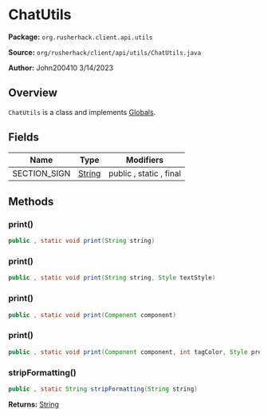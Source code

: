 # ChatUtils

**Package:** `org.rusherhack.client.api.utils`

**Source:** `org/rusherhack/client/api/utils/ChatUtils.java`

**Author:** John200410 3/14/2023



## Overview

`ChatUtils` is a class and implements [Globals](/client/api/Globals.md).

## Fields

| Name | Type | Modifiers |
|------|------|----------|
| SECTION_SIGN | [String](https://docs.oracle.com/en/java/javase/21/docs/api/java.base/java/lang/String.html) | public , static , final |


## Methods

### print()

```java
public , static void print(String string)
```

### print()

```java
public , static void print(String string, Style textStyle)
```

### print()

```java
public , static void print(Component component)
```

### print()

```java
public , static void print(Component component, int tagColor, Style prefixStyle, int typeID)
```

### stripFormatting()

```java
public , static String stripFormatting(String string)
```

**Returns:** [String](https://docs.oracle.com/en/java/javase/21/docs/api/java.base/java/lang/String.html)

